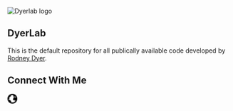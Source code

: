 ![Dyerlab logo](https://live.staticflickr.com/65535/51722755557_2368c8fb01_o_d.jpg)


## DyerLab

This is the default repository for all publically available code developed by [Rodney Dyer](https://dyerlab.org).

## Connect With Me

 [<img align="left" alt="dyerlab" width="22px" src="https://raw.githubusercontent.com/iconic/open-iconic/master/svg/globe.svg" />](https://dyerlab.org)
